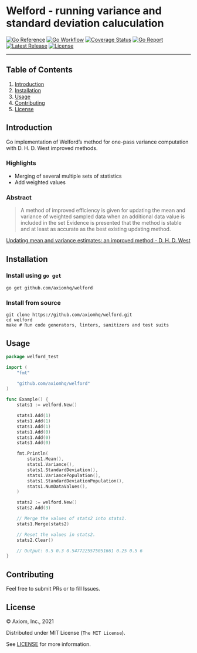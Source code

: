 # Welford - running variance and standard deviation caluculation

[![Go Reference][gopkg_badge]][gopkg]
[![Go Workflow][go_workflow_badge]][go_workflow]
[![Coverage Status][coverage_badge]][coverage]
[![Go Report][report_badge]][report]
[![Latest Release][release_badge]][release]
[![License][license_badge]][license]

---

## Table of Contents

1. [Introduction](#introduction)
1. [Installation](#installation)
1. [Usage](#usage)
1. [Contributing](#contributing)
1. [License](#license)

## Introduction

Go implementation of Welford’s method for one-pass variance computation with
D. H. D. West improved methods.

### Highlights

  * Merging of several multiple sets of statistics
  * Add weighted values

### Abstract

> A method of improved efficiency is given for updating the mean and variance of 
  weighted sampled data when an additional data value is included in the set 
  Evidence is presented that the method is stable and at least as accurate as
  the best existing updating method.

[Updating mean and variance estimates: an improved method - D. H. D. West](https://dl.acm.org/doi/10.1145/359146.359153)

## Installation

### Install using `go get`

```shell
go get github.com/axiomhq/welford
```

### Install from source

```shell
git clone https://github.com/axiomhq/welford.git
cd welford
make # Run code generators, linters, sanitizers and test suits
```

## Usage

```go
package welford_test

import (
	"fmt"

	"github.com/axiomhq/welford"
)

func Example() {
	stats1 := welford.New()

	stats1.Add(1)
	stats1.Add(1)
	stats1.Add(1)
	stats1.Add(0)
	stats1.Add(0)
	stats1.Add(0)

	fmt.Println(
		stats1.Mean(),
		stats1.Variance(),
		stats1.StandardDeviation(),
		stats1.VariancePopulation(),
		stats1.StandardDeviationPopulation(),
		stats1.NumDataValues(),
	)

	stats2 := welford.New()
	stats2.Add(3)

	// Merge the values of stats2 into stats1.
	stats1.Merge(stats2)

	// Reset the values in stats2.
	stats2.Clear()

	// Output: 0.5 0.3 0.5477225575051661 0.25 0.5 6
}
```

## Contributing

Feel free to submit PRs or to fill Issues.

## License

&copy; Axiom, Inc., 2021

Distributed under MIT License (`The MIT License`).

See [LICENSE](LICENSE) for more information.

<!-- Badges -->

[gopkg]: https://pkg.go.dev/github.com/axiomhq/welford
[gopkg_badge]: https://img.shields.io/badge/doc-reference-007d9c?logo=go&logoColor=white&style=flat-square
[go_workflow]: https://github.com/axiomhq/welford/actions/workflows/push.yml
[go_workflow_badge]: https://img.shields.io/github/workflow/status/axiomhq/welford/Push?style=flat-square&ghcache=unused
[coverage]: https://codecov.io/gh/axiomhq/welford
[coverage_badge]: https://img.shields.io/codecov/c/github/axiomhq/welford.svg?style=flat-square&ghcache=unused
[report]: https://goreportcard.com/report/github.com/axiomhq/welford
[report_badge]: https://goreportcard.com/badge/github.com/axiomhq/welford?style=flat-square&ghcache=unused
[release]: https://github.com/axiomhq/welford/releases/latest
[release_badge]: https://img.shields.io/github/release/axiomhq/welford.svg?style=flat-square&ghcache=unused
[license]: https://opensource.org/licenses/MIT
[license_badge]: https://img.shields.io/github/license/axiomhq/welford.svg?color=blue&style=flat-square&ghcache=unused
